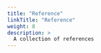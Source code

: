 ```yaml
---
title: "Reference"
linkTitle: "Reference"
weight: 8
description: >
  A collection of references
---
```

